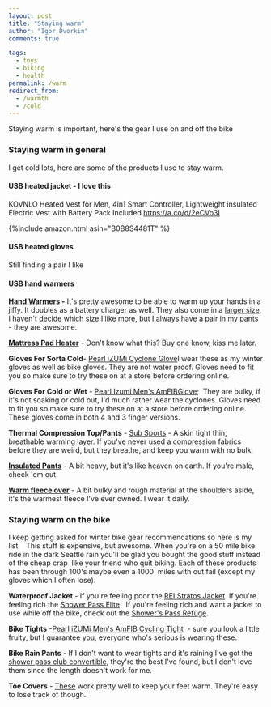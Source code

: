 ```yaml
---
layout: post
title: "Staying warm"
author: "Igor Dvorkin"
comments: true

tags:
  - toys
  - biking
  - health
permalink: /warm
redirect_from:
  - /warmth
  - /cold
---
```


Staying warm is important, here's the gear I use on and off the bike

### Staying warm in general

I get cold lots, here are some of the products I use to stay warm.

#### USB heated jacket - I love this

KOVNLO Heated Vest for Men, 4in1 Smart Controller, Lightweight insulated Electric Vest with Battery Pack Included <https://a.co/d/2eCVo3I>

{%include amazon.html asin="B0B8S4481T" %}

#### USB heated gloves

Still finding a pair I like

#### USB hand warmers

**[Hand Warmers](http://www.amazon.com/EnergyFlux-4400mAh-Rechargeable-Double-Sided-External/dp/B00G4VQ6CA/ref=sr_1_4?s=sporting-goods&ie=UTF8&qid=1448076345&sr=1-4&keywords=usb+hand+warmer) -** It's pretty awesome to be able to warm up your hands in a jiffy. It doubles as a battery charger as well. They also come in a [larger size](http://www.amazon.com/EnergyFlux-Enduro-7800mAh-Rechargeable-double-sided/dp/B00Q7Q2KFO/ref=pd_sim_468_2?ie=UTF8&dpID=41obvKhFEiL&dpSrc=sims&preST=_AC_UL160_SR160%2C160_&refRID=197N5FQ1VKS71HSJCR1D), I haven't decide which size I like more, but I always have a pair in my pants - they are awesome.

**[Mattress Pad Heater](http://www.amazon.com/Sunbeam-Quilted-Polyester-Mattress-Controller/dp/B00FHW8QI4/ref=pd_sim_201_1?ie=UTF8&dpID=41kUrfJ92dL&dpSrc=sims&preST=_AC_UL160_SR160%2C160_&refRID=1A3EQGNWVC4A7J37X08B)** - Don't know what this? Buy one know, kiss me later.

**Gloves For Sorta Cold**- [Pearl iZUMi Cyclone Glove](https://www.amazon.com/Pearl-Izumi-Cyclone-Cycling-Glove/dp/B00JNAIXLG/ref=sr_1_1?s=sporting-goods&ie=UTF8&qid=1483063151&sr=1-1&keywords=Pearl%2BIzumi%2BCyclone&th=1)I wear these as my winter gloves as well as bike gloves. They are not water proof. Gloves need to fit you so make sure to try these on at a store before ordering online.

**Gloves For Cold or Wet** - [Pearl Izumi Men's AmFIBGlove](https://www.amazon.com/Pearl-Izumi-AMFIB-Gloves-Medium/dp/B00SOMS2MY/ref=sr_1_2?s=sporting-goods&ie=UTF8&qid=1483063243&sr=1-2&keywords=Pearl+Izumi+Amfib+glove);  They are bulky, if it's not soaking or cold out, I'd much rather wear the cyclones. Gloves need to fit you so make sure to try these on at a store before ordering online. These gloves come in both 4 and 3 finger versions.

**Thermal Compression Top/Pants** - [Sub Sports](http://www.amazon.com/Sub-Sports-Compression-Layer-Sleeve/dp/B00D5WNYFI/ref=sr_1_2?s=sporting-goods&ie=UTF8&qid=1448076146&sr=1-2&keywords=compression+top) - A skin tight thin, breathable warming layer. If you've never used a compression fabrics before they are weird, but they breathe, and keep you warm with no bulk.

**[Insulated Pants](http://www.duluthtrading.com/store/product/mens-fleece-lined-fire-hose-work-pants-34513.aspx?kw=lined%20pants&processor=content)** - A bit heavy, but it's like heaven on earth. If you're male, check 'em out.

**[Warm fleece over](https://www.duluthtrading.com/search/searchresults/32222.aspx?kw=alaskan%20fleece&processor=content)** - A bit bulky and rough material at the shoulders aside, it's the warmest fleece I've ever owned. I wear it daily.

### Staying warm on the bike

I keep getting asked for winter bike gear recommendations so here is my list.   This stuff is expensive, but awesome. When you're on a 50 mile bike ride in the dark Seattle rain you'll be glad you bought the good stuff instead of the cheap crap  like your friend who quit biking. Each of these products has been through 100's maybe even a 1000  miles with out fail (except my gloves which I often lose).

**Waterproof Jacket** - If you're feeling poor the [REI Stratos Jacket](http://www.rei.com/product/819019/novara-stratos-20-bike-jacket-mens). If you're feeling rich the [Shower Pass Elite](http://www.rei.com/product/838526/showers-pass-elite-21-bike-jacket-mens).  If you're feeling rich and want a jacket to use while off the bike, check out the [Shower's Pass Refuge](https://www.westernbikeworks.com/product/showers-pass-mens-refuge-rain-jacket?v=negr00m&adl=1&utm_campaign=products&utm_source=google&utm_medium=base&adl=1&gclid=Cj0KEQiAhZPDBRCz642XqYOCpb8BEiQANUcwT1pLi3iADk1YOcEnX6TBH6TpazZKSzZARkrjIbfjgUEaAuuh8P8HAQ).

**Bike Tights** -[Pearl iZUMi Men's AmFIB Cycling Tight](http://www.amazon.com/gp/product/B003BLOS4Y/ref=as_li_ss_tl?ie=UTF8&tag=ighe-20&linkCode=as2&camp=1789&creative=390957&creativeASIN=B003BLOS4Y)  - sure you look a little fruity, but I guarantee you, everyone who's serious is wearing these.

**Bike Rain Pants** - If I don't want to wear tights and it's raining I've got the [shower pass club convertible](https://www.showerspass.com/products/mens-club-convertible-2-pant), they're the best I've found, but I don't love them since the length doesn't work for me.

**Toe Covers** - [These](http://www.amazon.com/Meister-Thermal-Neoprene-Booties-Cycling/dp/B00QW10ZHO/ref=sr_1_7?ie=UTF8&qid=1448076697&sr=8-7&keywords=toe+warmers) work pretty well to keep your feet warm. They're easy to lose track of though.
